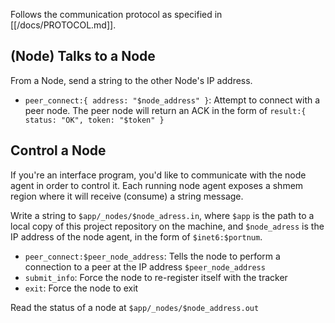 Follows the communication protocol as specified in [[/docs/PROTOCOL.md]].

## (Node) Talks to a Node

From a Node, send a string to the other Node's IP address.

- `peer_connect:{ address: "$node_address" }`: Attempt to connect with a peer node. The peer node will return an ACK in the form of `result:{ status: "OK", token: "$token" }`

## Control a Node

If you're an interface program, you'd like to communicate with the node agent in order to control it. Each running node agent exposes a shmem region where it will receive (consume) a string message.

Write a string to `$app/_nodes/$node_adress.in`, where `$app` is the path to a local copy of this project repository on the machine, and `$node_adress` is the IP address of the node agent, in the form of `$inet6:$portnum`.

- `peer_connect:$peer_node_address`: Tells the node to perform a connection to a peer at the IP address `$peer_node_address`
- `submit_info`: Force the node to re-register itself with the tracker
- `exit`: Force the node to exit

Read the status of a node at `$app/_nodes/$node_address.out`